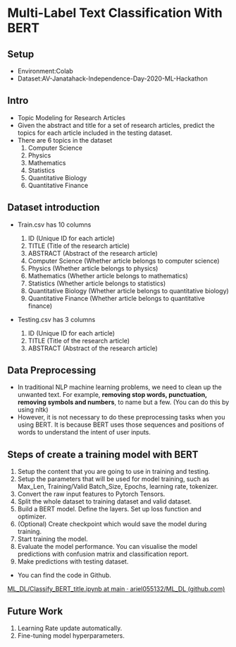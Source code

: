 # Multi-Label Text Classification With BERT

## Setup

* Environment:Colab
* Dataset:AV-Janatahack-Independence-Day-2020-ML-Hackathon



## Intro

* Topic Modeling for Research Articles
* Given the abstract and title for a set of research articles, predict the topics for each article included in the testing dataset.
* There are 6 topics in the dataset
  1. Computer Science 
  2. Physics
  3. Mathematics
  4. Statistics
  5. Quantitative Biology
  6. Quantitative Finance



## Dataset introduction

* Train.csv has 10 columns
  1. ID (Unique ID for each article)
  2. TITLE (Title of the research article)
  3. ABSTRACT (Abstract of the research article)
  4. Computer Science (Whether article belongs to computer science)
  5. Physics (Whether article belongs to physics)
  6. Mathematics (Whether article belongs to mathematics)
  7. Statistics (Whether article belongs to statistics)
  8. Quantitative Biology (Whether article belongs to quantitative biology)
  9. Quantitative Finance (Whether article belongs to quantitative finance)



* Testing.csv has 3 columns
  1. ID (Unique ID for each article)
  2. TITLE (Title of the research article)
  3. ABSTRACT (Abstract of the research article)



## Data Preprocessing

* In traditional NLP machine learning problems, we need to clean up the unwanted text. For example, **removing stop words, punctuation, removing symbols and numbers**, to name but a few. (You can do this by using nltk)
* However, it is not necessary to do these preprocessing tasks when you using BERT. It is because BERT uses those sequences and positions of words to understand the intent of user inputs.



## Steps of create a training model with BERT

1. Setup the content that you are going to use in training and testing.
2. Setup the parameters that will be used for model training, such as Max_Len, Training/Valid Batch_Size, Epochs, learning rate, tokenizer.
3. Convert the raw input features to Pytorch Tensors.
4. Split the whole dataset to training dataset and valid dataset.
5. Build a BERT model. Define the layers. Set up loss function and optimizer.
6. (Optional) Create checkpoint which would save the model during training.
7. Start training the model.
8. Evaluate the model performance. You can visualise the model predictions with confusion matrix and classification report.
9. Make predictions with testing dataset.

* You can find the code in Github.

[ML_DL/Classify_BERT_title.ipynb at main · ariel055132/ML_DL (github.com)](https://github.com/ariel055132/ML_DL/blob/main/Multi_Label_Text_Classification/classify_with_BERT/Classify_BERT_title.ipynb)



## Future Work 

1. Learning Rate update automatically.
2. Fine-tuning model hyperparameters.